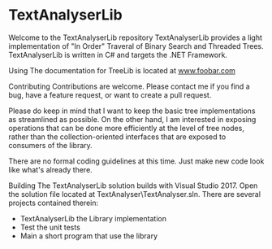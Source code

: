# TextAnalyserLib

Welcome to the TextAnalyserLib repository
TextAnalyserLib provides a light implementation of "In Order" Traveral of Binary Search and Threaded Trees. 
TextAnalyserLib is written in C# and targets the .NET Framework.

Using
The documentation for TreeLib is located at www.foobar.com

Contributing
Contributions are welcome. Please contact me if you find a bug, have a feature request, or want to create a pull request.

Please do keep in mind that I want to keep the basic tree implementations as streamlined as possible. On the other hand, I am interested in exposing operations that can be done more efficiently at the level of tree nodes, rather than the collection-oriented interfaces that are exposed to consumers of the library.

There are no formal coding guidelines at this time. Just make new code look like what's already there.

Building
The TextAnalyserLib solution builds with Visual Studio 2017. Open the solution file located at TextAnalyser\TextAnalyser.sln. There are several projects contained therein:
- TextAnalyserLib the Library implementation
- Test the unit tests
- Main a short program that use the library
